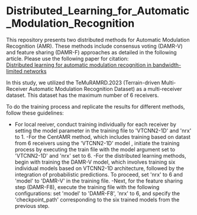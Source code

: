 # Distributed_Learning_for_Automatic_Modulation_Recognition

This repository presents two distributed methods for Automatic Modulation Recognition (AMR). These methods include consensus voting (DAMR-V) and feature sharing (DAMR-F) approaches as detailed in the following article. Please use the following paper for citation:  
[Distributed learning for automatic modulation recognition in bandwidth-limited networks]()

In this study, we utilized the TeMuRAMRD.2023 (Terrain-driven Multi-Receiver Automatic Modulation Recognition Dataset) as a multi-receiver dataset. This dataset has the maximum number of 6 receivers.

To do the training process and replicate the results for different methods, follow these guidelines:   
- For local reeiver, conduct training individually for each receiver by setting the model parameter in the training file to 'VTCNN2-1D' and 'nrx' to 1.
-For the CentAMR method, which includes training based on datast from 6 receivers using the 'VTCNN2-1D' model , initiate the training process by executing the train file with the model argument set to 'VTCNN2-1D' and 'nrx' set to 6.
-For the distributed learning methods, begin with training the DAMR-V model, which involves training six individual models based on VTCNN2-1D architecture, followed by the integration of probabilistic predictions. To proceed, set 'nrx' to 6 and 'model' to 'DAMR-V' in the training file. 
 -Next, for the feature sharing step (DAMR-F8), execute the training file with the following configurations: set 'model' to 'DAMR-F8', 'nrx' to 6, and specify the 'checkpoint_path' corresponding to the six trained models from the previous step.
